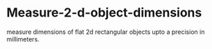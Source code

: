 # Measure-2-d-object-dimensions
measure dimensions of flat 2d rectangular objects upto a precision in millimeters.
